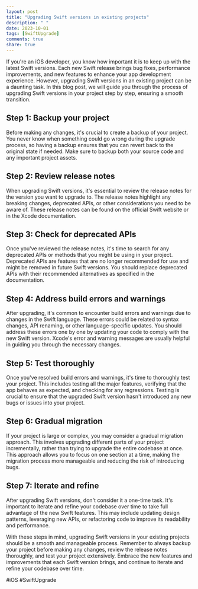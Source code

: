 ```yaml
---
layout: post
title: "Upgrading Swift versions in existing projects"
description: " "
date: 2023-10-01
tags: [SwiftUpgrade]
comments: true
share: true
---
```


If you're an iOS developer, you know how important it is to keep up with the latest Swift versions. Each new Swift release brings bug fixes, performance improvements, and new features to enhance your app development experience. However, upgrading Swift versions in an existing project can be a daunting task. In this blog post, we will guide you through the process of upgrading Swift versions in your project step by step, ensuring a smooth transition.

## Step 1: Backup your project
Before making any changes, it's crucial to create a backup of your project. You never know when something could go wrong during the upgrade process, so having a backup ensures that you can revert back to the original state if needed. Make sure to backup both your source code and any important project assets.

## Step 2: Review release notes
When upgrading Swift versions, it's essential to review the release notes for the version you want to upgrade to. The release notes highlight any breaking changes, deprecated APIs, or other considerations you need to be aware of. These release notes can be found on the official Swift website or in the Xcode documentation.

## Step 3: Check for deprecated APIs
Once you've reviewed the release notes, it's time to search for any deprecated APIs or methods that you might be using in your project. Deprecated APIs are features that are no longer recommended for use and might be removed in future Swift versions. You should replace deprecated APIs with their recommended alternatives as specified in the documentation.

## Step 4: Address build errors and warnings
After upgrading, it's common to encounter build errors and warnings due to changes in the Swift language. These errors could be related to syntax changes, API renaming, or other language-specific updates. You should address these errors one by one by updating your code to comply with the new Swift version. Xcode's error and warning messages are usually helpful in guiding you through the necessary changes.

## Step 5: Test thoroughly
Once you've resolved build errors and warnings, it's time to thoroughly test your project. This includes testing all the major features, verifying that the app behaves as expected, and checking for any regressions. Testing is crucial to ensure that the upgraded Swift version hasn't introduced any new bugs or issues into your project.

## Step 6: Gradual migration
If your project is large or complex, you may consider a gradual migration approach. This involves upgrading different parts of your project incrementally, rather than trying to upgrade the entire codebase at once. This approach allows you to focus on one section at a time, making the migration process more manageable and reducing the risk of introducing bugs.

## Step 7: Iterate and refine
After upgrading Swift versions, don't consider it a one-time task. It's important to iterate and refine your codebase over time to take full advantage of the new Swift features. This may include updating design patterns, leveraging new APIs, or refactoring code to improve its readability and performance.

With these steps in mind, upgrading Swift versions in your existing projects should be a smooth and manageable process. Remember to always backup your project before making any changes, review the release notes thoroughly, and test your project extensively. Embrace the new features and improvements that each Swift version brings, and continue to iterate and refine your codebase over time.

#iOS #SwiftUpgrade